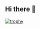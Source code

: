 ## Hi there 👋

[![trophy](https://github-profile-trophy.vercel.app/?username=maximcuynat&theme=discord&column=4&margin-w=15&margin-h=15)](https://github.com/ryo-ma/github-profile-trophy)